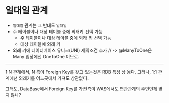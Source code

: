 # 일대일 관계

* `일대일` 관계는 그 반대도 `일대일`
* 주 테이블이나 대상 테이블 중에 외래키 선택 가능
    * 주 테이블이나 대상 테이블 중에 외래 키 선택 가능
    * 대상 테이블에 외래 키
* 외래 키에 데이터베이스 유니크(UNI) 제약조건 추가 // -> @ManyToOne은 Many 입장에선 OneToOne 이므로.

---
1:N 관계에서, N 측이 Foreign Key를 갖고 있는것은 RDB 특성 상 옳다.
그러나, 1:1 관계에선 외래키를 어느곳에서 가져도 상관없다.

그래도, DataBase에서 Foreign Key를 가진측이 WAS에서도 연관관계의 주인인게 맞지 않나?